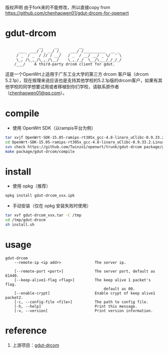 版权声明
由于fork来的不能修改，所以直接copy from https://github.com/chenhaowen01/gdut-drcom-for-openwrt

# gdut-drcom
                   __     __         __
          ___  ___/ /_ __/ /_    ___/ /__________  __ _
         / _ `/ _  / // / __/   / _  / __/ __/ _ \/  ' \
         \_, /\_,_/\_,_/\__/    \_,_/_/  \__/\___/_/_/_/
        /___/    A third-party drcom client for gdut.
        
这是一个OpenWrt上适用于广东工业大学的第三方 drcom 客户端（drcom 5.2.1p），现在按理来说应该也是支持其他学校的5.2.1p版的drcom客户，如果有其他学校的同学想要试用或者移植到你们学校，请联系原作者（chenhaowen01@qq.com）。

# compile
* 使用 OpenWrt SDK（以rampis平台为例）
```bash
tar xvjf OpenWrt-SDK-15.05-ramips-rt305x_gcc-4.8-linaro_uClibc-0.9.33.2.Linux-x86_64.tar.bz2
cd OpenWrt-SDK-15.05-ramips-rt305x_gcc-4.8-linaro_uClibc-0.9.33.2.Linux-x86_64
svn check https://github.com/Twinzo1/openwrt/trunk/gdut-drcom package/gdut-drcom
make package/gdut-drcom/compile
```

# install
* 使用 opkg（推荐）
```bash
opkg install gdut-drcom_xxx.ipk
```
* 手动安装（仅在 opkg 安装失败时使用）
```bash
tar xvf gdut-drcom_xxx.tar -C /tmp
cd /tmp/gdut-drocm
sh install.sh
```
  
# usage
```
gdut-drcom
    --remote-ip <ip addr>               The server ip.

    [--remote-port <port>]              The server port, default as 61440.
    [--keep-alive1-flag <flag>]         The keep alive 1 packet's flag.
                                            default as 00.
    [--enable-crypt]                    Enable crypt of keep alive1 packet2.
    [-c, --config-file <file>]          The path to config file.
    [-h, --help]                        Print this message.
    [-v, --version]                     Print version information.
```

# reference
1. 上游项目：[gdut-drcom][1]

[1]: https://github.com/chenhaowen01/gdut-drcom
